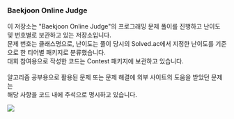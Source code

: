 ### Baekjoon Online Judge
이 저장소는 "Baekjoon Online Judge"의 프로그래밍 문제 풀이를 진행하고 난이도 및 번호별로 보관하고 있는 저장소입니다.<br>
문제 번호는 클래스명으로, 난이도는 풀이 당시의 Solved.ac에서 지정한 난이도를 기준으로 한 티어별 패키지로 분류했습니다.<br>
대회 참여용으로 작성한 코드는 Contest 패키지에 보관하고 있습니다.
<br><br>
알고리즘 공부용으로 활용된 문제 또는 문제 해결에 외부 사이트의 도움을 받았던 문제는<br>
해당 사항을 코드 내에 주석으로 명시하고 있습니다.

<img src="http://mazassumnida.wtf/api/v2/generate_badge?boj=livecode" />
